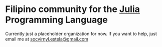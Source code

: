 # Filipino community for the [Julia](https://julialang.org) Programming Language

Currently just a placeholder organization for now. If you want to help, just email me at [socvirnyl.estela@gmail.com](mailto:socvirnyl.estela@gmail.com)
